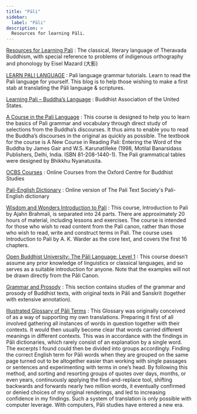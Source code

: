 ```yaml
---
title: "Pāli"
sidebar:
  label: "Pāli"
description: >
  Resources for learning Pāli.
---
```


[Resources for Learning Pali](http://pali.pratyeka.org)
: The classical, literary language of Theravada Buddhism, with special reference to problems of indigenous orthography and phonology by Eisel Mazard (大影)

[LEARN PALI LANGUAGE](https://palistudies.blogspot.com)
: Pali language grammar tutorials. Learn to read the Pali language for yourself. This blog is to help those wishing to make a first stab at translating the Pāli language & scriptures.

[Learning Pali – Buddha’s Language](https://www.baus.org/en/teaching/learning-pali/)
: Buddhist Association of the United States.

[A Course in the Pali Language](https://bodhimonastery.org/a-course-in-the-pali-language.html)
: This course is designed to help you to learn the basics of Pali grammar and vocabulary through direct study of selections from the Buddha’s discourses. It thus aims to enable you to read the Buddha’s discourses in the original as quickly as possible. The textbook for the course is A New Course in Reading Pali: Entering the Word of the Buddha by James Gair and W.S. Karunatilleke (1998, Motilal Banarsidass Publishers, Delhi, India. ISBN 81-208-1440-1). The Pali grammatical tables were designed by Bhikkhu Nyanatusita.

[OCBS Courses](https://ocbs-courses.org)
: Online Courses from the Oxford Centre for Buddhist Studies

[Pali-English Dictionary](https://dsal.uchicago.edu/dictionaries/pali/)
: Online version of The Pali Text Society's Pali-English dictionary

[Wisdom and Wonders Introduction to Pali](https://wiswo.org/itp/)
: This course, Introduction to Pali by Ajahn Brahmali, is separated into 24 parts. There are approximately 20 hours of material, including lessons and exercises. The course is intended for those who wish to read content from the Pali canon, rather than those who wish to read, write and construct terms in Pali. The course uses Introduction to Pali by A. K. Warder as the core text, and covers the first 16 chapters.

[Open Buddhist University: The Pāli Language: Level 1](https://buddhistuniversity.net/courses/pali-primer)
: This course doesn’t assume any prior knowledge of linguistics or classical languages, and so serves as a suitable introduction for anyone. Note that the examples will not be drawn directly from the Pāli Canon.

[Grammar and Prosody](https://www.ancient-buddhist-texts.net/Textual-Studies/TS-index.htm)
: This section contains studies of the grammar and prosody of Buddhist texts, with original texts in Pāli and Sanskrit (together with extensive annotation).

[Illustrated Glossary of Pāli Terms](https://pali-terms.github.io/)
: This Glossary was originally conceived of as a way of supporting my own translations. Preparing it first of all involved gathering all instances of words in question together with their contexts. It would then usually become clear that words carried different meanings in different contexts. This was in accordance with the findings in Pāli dictionaries, which rarely consist of an explanation by a single word. The excerpts I found could then be divided into groups accordingly. Finding the correct English term for Pāli words when they are grouped on the same page turned out to be altogether easier than working with single passages or sentences and experimenting with terms in one’s head. By following this method, and sorting and resorting groups of quotes over days, months, or even years, continuously applying the find-and-replace tool, shifting backwards and forwards nearly two million words, it eventually confirmed or denied choices of my original renderings, and led to increasing confidence in my findings. Such a system of translation is only possible with computer leverage. With computers, Pāli studies have entered a new era.
